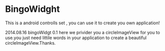 BingoWidght
===========

This is a android controlls set , you can use it to create you own application!

2014.08.16
  bingoWidgt 0.1 
  here we privider you a circleImageView for you to use.you just need littile words in your application to create a beautiful circleImageView.Thanks.
